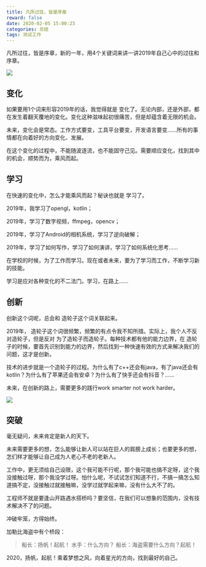 ```yaml
---
title: 凡所过往，皆是序章
reward: false
date: 2020-02-05 15:00:23
categories: 总结
tags: 测试工作
---
```


凡所过往，皆是序章，新的一年，用4个关键词来讲一讲2019年自己心中的过往和序章。

![](1.jpg)

<!--more-->

## 变化
如果要用1个词来形容2019年的话，我觉得就是 变化了。无论内部，还是外部，都在发生着翻天覆地的变化。变化这种滋味起初很痛苦，但是却蕴含着无限的机会。

未来，变化会是常态。工作方式要变，工具平台要变，开发语言要变……所有的事情都在向着好的方向变化、发展。

在这个变化的过程中，不能随波逐流，也不能固守己见。需要顺应变化，找到其中的机会，顺势而为，乘风而起。

## 学习
在快速的变化中，怎么才能乘风而起？秘诀也就是 学习了。

2019年，我学习了opengl，kotlin；

2019年，学习了数字视频，ffmpeg，opencv；

2019年，学习了Android的相机系统，学习了逆向破解；

2019年，学习了如何写作，学习了如何演讲，学习了如何系统化思考……

在学校的时候，为了工作而学习。现在或者未来，要为了学习而工作，不断学习新的技能。

学习是应对各种变化的不二法门。学习，在路上……

## 创新
创新这个词呢，总会和 造轮子这个词关联起来。

2019年， 造轮子这个词很频繁，频繁的有点令我不知所措。实际上，我个人不反对造轮子，但是反对 为了造轮子而造轮子。每种技术都有他的能力边界，在 造轮子的时候，要首先识别到能力的边界，然后找到一种快速有效的方式来解决我们的问题，这才是创新。

技术的进步就是一个造轮子的过程。为什么有了c++还会有java，有了java还会有kotlin？为什么有了苹果还会有安卓？为什么有了快手还会有抖音？……

未来，在创新的路上，需要更多的践行work smarter not work harder。

![](2.jpg)

## 突破
毫无疑问，未来肯定是新人的天下。

未来需要更多的想，怎么能够让新人可以站在巨人的肩膀上成长；也要更多的想，怎们样才能够让自己成为人老心不老的老新人。

工作中，更无须给自己设限，这个我可能不行呢，那个我可能也搞不定呀，这个我没接触过呀，那个我没学过呀。怕什么呢，不试试怎们知道不行，不搞一搞怎么知道搞不定，没接触过就接触嘛，没学过就学起来嘛，没有什么大不了的。

工程师不就是要逢山开路遇水搭桥吗？要坚信，在我们可以想象的范围内，没有技术解决不了的问题。

冲破牢笼，方得始终。

加勒比海盗中有个桥段：
> 船长：扬帆！起航！
> 水手：什么方向？
> 船长：海盗需要什么方向？起航！

2020，扬帆，起航！乘着梦想之风，向着星光的方向，找到最好的自己。
